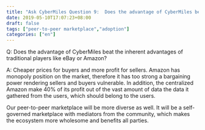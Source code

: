 ```yaml
---
title: "Ask CyberMiles Question 9:  Does the advantage of CyberMiles beat the inherent advantages of traditional players like eBay or Amazon?"
date: 2019-05-10T17:07:23+08:00
draft: false
tags: ["peer-to-peer marketplace","adoption"]
categories: ["en"]
---
```


Q:  Does the advantage of CyberMiles beat the inherent advantages of traditional players like eBay or Amazon?

A: Cheaper prices for buyers and more profit for sellers. Amazon has monopoly position on the market, therefore it has too strong a bargaining power rendering sellers and buyers vulnerable. In addition, the centralized Amazon make 40% of its profit out of the vast amount of data  the data it gathered from the users, which should belong to the users.  

Our peer-to-peer marketplace will be more diverse as well. It will be a self-governed marketplace with mediators from the community, which makes the ecosystem more wholesome and benefits all parties.



